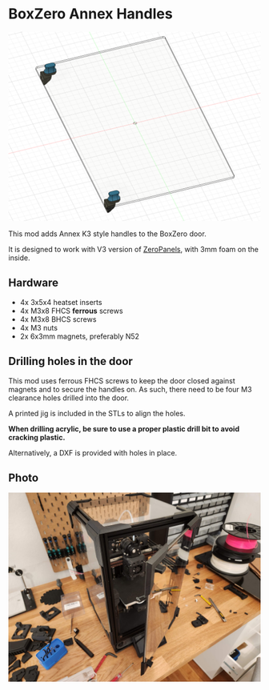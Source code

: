 # BoxZero Annex Handles

![Screenshot of CAD](Images/CAD.png)

This mod adds Annex K3 style handles to the BoxZero door.

It is designed to work with V3 version of [ZeroPanels](https://github.com/zruncho3d/ZeroPanels), with 3mm foam on the inside.

## Hardware

* 4x 3x5x4 heatset inserts
* 4x M3x8 FHCS **ferrous** screws
* 4x M3x8 BHCS screws
* 4x M3 nuts
* 2x 6x3mm magnets, preferably N52

## Drilling holes in the door

This mod uses ferrous FHCS screws to keep the door closed against magnets and to secure the handles on. As such, there need to be four M3 clearance holes drilled into the door.

A printed jig is included in the STLs to align the holes.

**When drilling acrylic, be sure to use a proper plastic drill bit to avoid cracking plastic.**

Alternatively, a DXF is provided with holes in place.

## Photo

![Photo of door](Images/Photo.jpg)
